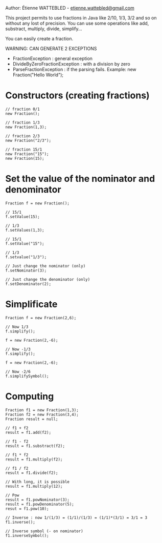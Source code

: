 Author: Étienne WATTEBLED - etienne.wattebled@gmail.com

This project permits to use fractions in Java like 2/10, 1/3, 3/2 and so on without any lost of precision.
You can use some operations like add, substract, multiply, divide, simplify...

You can easily create a fraction.

WARNING: CAN GENERATE 2 EXCEPTIONS
* FractionException : general exception
* DivideByZeroFractionException : with a division by zero
* ParseFractionException : if the parsing fails. Example: new Fraction("Hello World");

Constructors (creating fractions)
==
    // fraction 0/1
    new Fraction();
    
    // fraction 1/3
    new Fraction(1,3);
    
    // fraction 2/3
    new Fraction("2/3");
    
    // fraction 15/1
    new Fraction("15");
    new Fraction(15);

Set the value of the nominator and denominator
==
    Fraction f = new Fraction();
    
    // 15/1
    f.setValue(15);
   
    // 1/3
    f.setValues(1,3);
    
    // 15/1
    f.setValue("15");
    
    // 1/3
    f.setvalue("1/3");
    
    // Just change the nominator (only)
    f.setNominator(3);
    
    // Just change the denominator (only)
    f.setDenominator(2);
   
Simplificate
==
    Fraction f = new Fraction(2,6);
    
    // Now 1/3
    f.simplify();
    
    f = new Fraction(2,-6);
    
    // Now -1/3
    f.simplify();
    
    f = new Fraction(2,-6);
    
    // Now -2/6
    f.simplifySymbol();
    
Computing
==
    Fraction f1 = new Fraction(1,3);
    Fraction f2 = new Fraction(3,4);
    Fraction result = null;
   
    // f1 + f2
    result = f1.add(f2);
    
    // f1 - f2
    result = f1.substract(f2);
    
    // f1 * f2
    result = f1.multiply(f2);
    
    // f1 / f2
    result = f1.divide(f2);
    
    // With long, it is possible
    result = f1.multiply(12);
    
    // Pow
    result = f1.powNominator(3);
    result = f1.powDenominator(5);
    resut = f1.pow(10);
    
    // Inverse : now 1/(1/3) = (1/1)/(1/3) = (1/1)*(3/1) = 3/1 = 3
    f1.inverse();
    
    // Inverse symbol (- on nominator)
    f1.inverseSymbol();
  

    
